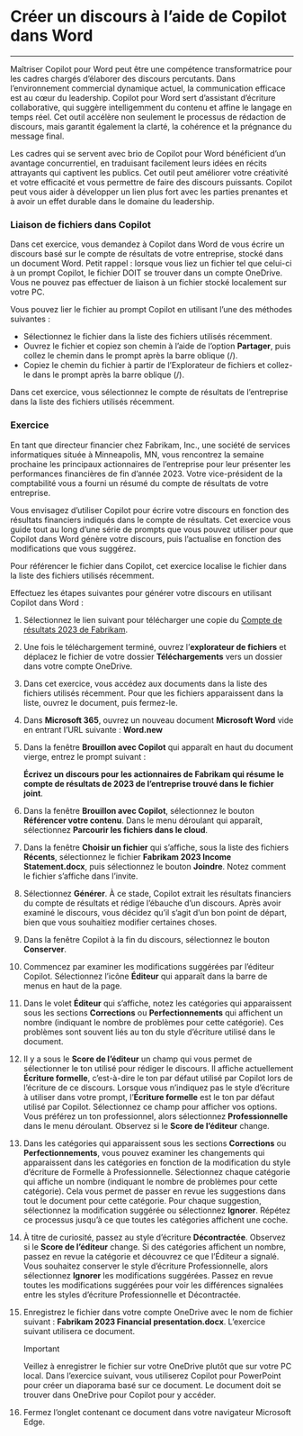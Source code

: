 
# Créer un discours à l’aide de Copilot dans Word
---
Maîtriser Copilot pour Word peut être une compétence transformatrice pour les cadres chargés d’élaborer des discours percutants. Dans l’environnement commercial dynamique actuel, la communication efficace est au cœur du leadership. Copilot pour Word sert d’assistant d’écriture collaborative, qui suggère intelligemment du contenu et affine le langage en temps réel. Cet outil accélère non seulement le processus de rédaction de discours, mais garantit également la clarté, la cohérence et la prégnance du message final.

Les cadres qui se servent avec brio de Copilot pour Word bénéficient d’un avantage concurrentiel, en traduisant facilement leurs idées en récits attrayants qui captivent les publics. Cet outil peut améliorer votre créativité et votre efficacité et vous permettre de faire des discours puissants. Copilot peut vous aider à développer un lien plus fort avec les parties prenantes et à avoir un effet durable dans le domaine du leadership.

### Liaison de fichiers dans Copilot

Dans cet exercice, vous demandez à Copilot dans Word de vous écrire un discours basé sur le compte de résultats de votre entreprise, stocké dans un document Word. Petit rappel : lorsque vous liez un fichier tel que celui-ci à un prompt Copilot, le fichier DOIT se trouver dans un compte OneDrive. Vous ne pouvez pas effectuer de liaison à un fichier stocké localement sur votre PC.

Vous pouvez lier le fichier au prompt Copilot en utilisant l’une des méthodes suivantes :

 -  Sélectionnez le fichier dans la liste des fichiers utilisés récemment.
 -  Ouvrez le fichier et copiez son chemin à l’aide de l’option **Partager**, puis collez le chemin dans le prompt après la barre oblique (/).
 -  Copiez le chemin du fichier à partir de l’Explorateur de fichiers et collez-le dans le prompt après la barre oblique (/).

Dans cet exercice, vous sélectionnez le compte de résultats de l’entreprise dans la liste des fichiers utilisés récemment.

### Exercice

En tant que directeur financier chez Fabrikam, Inc., une société de services informatiques située à Minneapolis, MN, vous rencontrez la semaine prochaine les principaux actionnaires de l’entreprise pour leur présenter les performances financières de fin d’année 2023. Votre vice-président de la comptabilité vous a fourni un résumé du compte de résultats de votre entreprise.

Vous envisagez d’utiliser Copilot pour écrire votre discours en fonction des résultats financiers indiqués dans le compte de résultats. Cet exercice vous guide tout au long d’une série de prompts que vous pouvez utiliser pour que Copilot dans Word génère votre discours, puis l’actualise en fonction des modifications que vous suggérez.

Pour référencer le fichier dans Copilot, cet exercice localise le fichier dans la liste des fichiers utilisés récemment.

Effectuez les étapes suivantes pour générer votre discours en utilisant Copilot dans Word :

1.  Sélectionnez le lien suivant pour télécharger une copie du [Compte de résultats 2023 de Fabrikam](https://edxinteractivepage.blob.core.windows.net/ms-4004/Fabrikam%202023%20Income%20Statement.docx).
2.  Une fois le téléchargement terminé, ouvrez l’**explorateur de fichiers** et déplacez le fichier de votre dossier **Téléchargements** vers un dossier dans votre compte OneDrive.
3.  Dans cet exercice, vous accédez aux documents dans la liste des fichiers utilisés récemment. Pour que les fichiers apparaissent dans la liste, ouvrez le document, puis fermez-le.
4.  Dans **Microsoft 365**, ouvrez un nouveau document **Microsoft Word** vide en entrant l’URL suivante : **Word.new** 
5.  Dans la fenêtre **Brouillon avec Copilot** qui apparaît en haut du document vierge, entrez le prompt suivant :
    
    **Écrivez un discours pour les actionnaires de Fabrikam qui résume le compte de résultats de 2023 de l’entreprise trouvé dans le fichier joint**.
6.  Dans la fenêtre **Brouillon avec Copilot**, sélectionnez le bouton **Référencer votre contenu**. Dans le menu déroulant qui apparaît, sélectionnez **Parcourir les fichiers dans le cloud**.
7.  Dans la fenêtre **Choisir un fichier** qui s’affiche, sous la liste des fichiers **Récents**, sélectionnez le fichier **Fabrikam 2023 Income Statement.docx**, puis sélectionnez le bouton **Joindre**. Notez comment le fichier s’affiche dans l’invite.
8.  Sélectionnez **Générer**. À ce stade, Copilot extrait les résultats financiers du compte de résultats et rédige l’ébauche d’un discours. Après avoir examiné le discours, vous décidez qu’il s’agit d’un bon point de départ, bien que vous souhaitiez modifier certaines choses.
9.  Dans la fenêtre Copilot à la fin du discours, sélectionnez le bouton **Conserver**.
10. Commencez par examiner les modifications suggérées par l’éditeur Copilot. Sélectionnez l’icône **Éditeur** qui apparaît dans la barre de menus en haut de la page.
11. Dans le volet **Éditeur** qui s’affiche, notez les catégories qui apparaissent sous les sections **Corrections** ou **Perfectionnements** qui affichent un nombre (indiquant le nombre de problèmes pour cette catégorie). Ces problèmes sont souvent liés au ton du style d’écriture utilisé dans le document.
12. Il y a sous le **Score de l’éditeur** un champ qui vous permet de sélectionner le ton utilisé pour rédiger le discours. Il affiche actuellement **Écriture formelle**, c’est-à-dire le ton par défaut utilisé par Copilot lors de l’écriture de ce discours. Lorsque vous n’indiquez pas le style d’écriture à utiliser dans votre prompt, l’**Écriture formelle** est le ton par défaut utilisé par Copilot. Sélectionnez ce champ pour afficher vos options. Vous préférez un ton professionnel, alors sélectionnez **Professionnelle** dans le menu déroulant. Observez si le **Score de l’éditeur** change.
13. Dans les catégories qui apparaissent sous les sections **Corrections** ou **Perfectionnements**, vous pouvez examiner les changements qui apparaissent dans les catégories en fonction de la modification du style d’écriture de Formelle à Professionnelle. Sélectionnez chaque catégorie qui affiche un nombre (indiquant le nombre de problèmes pour cette catégorie). Cela vous permet de passer en revue les suggestions dans tout le document pour cette catégorie. Pour chaque suggestion, sélectionnez la modification suggérée ou sélectionnez **Ignorer**. Répétez ce processus jusqu’à ce que toutes les catégories affichent une coche.
14. À titre de curiosité, passez au style d’écriture **Décontractée**. Observez si le **Score de l’éditeur** change. Si des catégories affichent un nombre, passez en revue la catégorie et découvrez ce que l’Éditeur a signalé. Vous souhaitez conserver le style d’écriture Professionnelle, alors sélectionnez **Ignorer** les modifications suggérées. Passez en revue toutes les modifications suggérées pour voir les différences signalées entre les styles d’écriture Professionnelle et Décontractée.
15. Enregistrez le fichier dans votre compte OneDrive avec le nom de fichier suivant : **Fabrikam 2023 Financial presentation.docx**. L’exercice suivant utilisera ce document.
    
    > [!IMPORTANT]
    > Veillez à enregistrer le fichier sur votre OneDrive plutôt que sur votre PC local. Dans l’exercice suivant, vous utiliserez Copilot pour PowerPoint pour créer un diaporama basé sur ce document. Le document doit se trouver dans OneDrive pour Copilot pour y accéder.
16. Fermez l’onglet contenant ce document dans votre navigateur Microsoft Edge.
